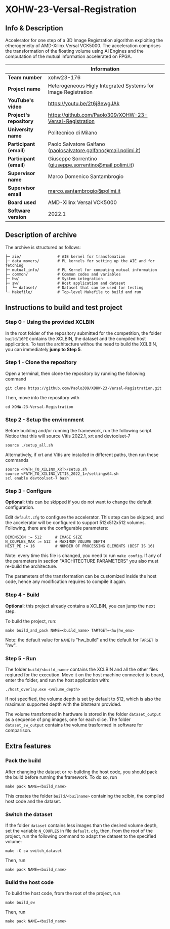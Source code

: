 # XOHW-23-Versal-Registration

## Info & Description
Accelerator for one step of a 3D Image Registration algorithm exploiting the etherogeneity of AMD-Xilinx Versal VCK5000. The acceleration comprises the transformation of the floating volume using AI Engines and the computation of the mutual information accelerated on FPGA.  


|| Information |
|----------------------|-----|
| **Team number**          | xohw23-176 |
| **Project name**         | Heterogeneous Higly Integrated Systems for Image Registration |
| **YouTube's video**      | https://youtu.be/2t6j8ewgJAk |
| **Project's repository** | https://github.com/Paolo309/XOHW-23-Versal-Registration |
| **University name**      | Politecnico di Milano |
| **Participant (email**)  | Paolo Salvatore Galfano (paolosalvatore.galfano@mail.polimi.it) |
| **Participant (email**)  | Giuseppe Sorrentino (giuseppe.sorrentino@mail.polimi.it) |
| **Supervisor name**      | Marco Domenico Santambrogio |
| **Supervisor email**     | marco.santambrogio@polimi.it |
| **Board used**           | AMD-Xilinx Versal VCK5000 |
| **Software version**     | 2022.1 |

## Description of archive
The archive is structured as follows:
```
├─ aie/                # AIE kernel for transfomation
├─ data_movers/        # PL kernels for setting up the AIE and for fetching
├─ mutual_info/        # PL Kernel for computing mutual information
├─ common/             # Common codes and variables
├─ hw/                 # System integration
├─ sw/                 # Host application and dataset
|  └─ dataset/         # Dataset that can be used for testing
└─ Makefile/           # Top-level Makefile to build and run
```
 

## Instructions to build and test project

### Step 0 - Using the provided XCLBIN
In the root folder of the repository submitted for the competition, the folder `build/16PE` contains the XCLBIN, the dataset and the compiled host application. To test the architecture withou the need to build the XCLBIN, you can immediately **jump to Step 5**.

### Step 1 - Clone the repository
Open a terminal, then clone the repository by running the following command
```shell
git clone https://github.com/Paolo309/XOHW-23-Versal-Registration.git
```
Then, move into the repository with 
```shell
cd XOHW-23-Versal-Registration
```

### Step 2 - Setup the environment
Before building and/or running the framework, run the following script. Notice that this will source Vitis 2022.1, xrt and devtoolset-7
```shell
source ./setup_all.sh
```
Alternatively, if xrt and Vitis are installed in different paths, then run these commands
```shell
source <PATH_TO_XILINX_XRT>/setup.sh
source <PATH_TO_XILINX_VITIS_2022_1>/settings64.sh
scl enable devtoolset-7 bash
```

### Step 3 - Configure
**Optional**: this can be skipped if you do not want to change the default configuration.

Edit `default.cfg` to configure the accelerator. This step can be skipped, and the accelerator will be configured to support 512x512x512 volumes. Following, there are the configurable parameters:
```
DIMENSION := 512      # IMAGE SIZE
N_COUPLES_MAX := 512  # MAXIMUM VOLUME DEPTH 
HIST_PE := 16         # NUMBER OF PROCESSING ELEMENTS (BEST IS 16)
```
Note: every time this file is changed, you need to run `make config`. If any of the parameters in section "ARCHITECTURE PARAMETERS" you also must re-build the architecture.

The parameters of the transformation can be customized inside the host code, hence any modification requires to compile it again.

### Step 4 - Build
**Optional**: this project already contains a XCLBIN, you can jump the next step.

To build the project, run: 
```shell
make build_and_pack NAME=<build_name> TARTGET=<hw|hw_emu>
```
Note: the default value for `NAME` is "hw_build" and the default for `TARGET` is "hw".


### Step 5 - Run
The folder `build/<build_name>` contains the XCLBIN and all the other files reqiured for the execution. Move it on the host machine connected to board, enter the folder, and run the host application with:
```shell
./host_overlay.exe <volume_depth>
```
If not specified, the volume depth is set by default to 512, which is also the maximum supported depth with the bitstream provided.

The volume transformed in hardware is stored in the folder `dataset_output` as a sequence of png images, one for each slice. The folder `dataset_sw_output` contains the volume trasformed in software for comparison.


## Extra features
### Pack the build
After changing the dataset or re-building the host code, you should pack the build before running the framework. To do so, run
```shell
make pack NAME=<build_name>
```
This creates the folder `build/<builname>` containing the xclbin, the compiled host code and the dataset.

### Switch the dataset
If the folder `dataset` contains less images than the desired volume depth, set the variable `N_COUPLES` in file `default.cfg`, then, from the root of the project, run the following command to adapt the dataset to the specified volume:
```shell
make -C sw switch_dataset
```
Then, run
```shell
make pack NAME=<build_name>
```

### Build the host code
To build the host code, from the root of the project, run
```shell
make build_sw
```
Then, run
```shell
make pack NAME=<build_name>
```
